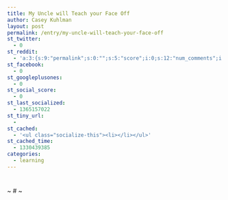 ```yaml
---
title: My Uncle will Teach your Face Off
author: Casey Kuhlman
layout: post
permalink: /entry/my-uncle-will-teach-your-face-off
st_twitter:
  - 0
st_reddit:
  - 'a:3:{s:9:"permalink";s:0:"";s:5:"score";i:0;s:12:"num_comments";i:0;}'
st_facebook:
  - 0
st_googleplusones:
  - 0
st_social_score:
  - 0
st_last_socialized:
  - 1365157022
st_tiny_url:
  - 
st_cached:
  - '<ul class="socialize-this"><li></li></ul>'
st_cached_time:
  - 1330439385
categories:
  - learning
---
```

# 

[][1] 
~ # ~

 [1]: http://www.youtube.com/v/neioaD7ibPU&hl=en "Click here to block this object with Adblock Plus"